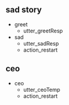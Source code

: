
## sad story
* greet
  - utter_greetResp
* sad
  - utter_sadResp
  - action_restart
## ceo
* ceo
  - utter_ceoTemp
  - action_restart